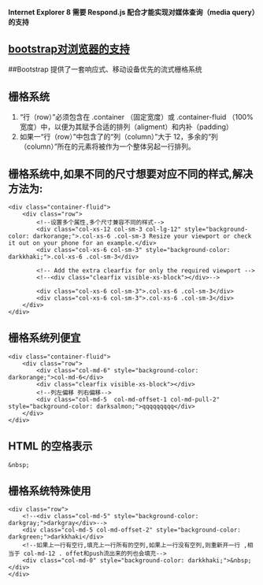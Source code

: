 #### Internet Explorer 8 需要 Respond.js 配合才能实现对媒体查询（media query）的支持
## [bootstrap对浏览器的支持](https://v3.bootcss.com/getting-started/#support-ie8-ie9)
##Bootstrap 提供了一套响应式、移动设备优先的流式栅格系统


## 栅格系统
1. “行（row）”必须包含在 .container （固定宽度）或 .container-fluid （100% 宽度）中，以便为其赋予合适的排列（aligment）和内补（padding）
2. 如果一“行（row）”中包含了的“列（column）”大于 12，多余的“列（column）”所在的元素将被作为一个整体另起一行排列。

## 栅格系统中,如果不同的尺寸想要对应不同的样式,解决方法为:
```
<div class="container-fluid">
	<div class="row">
		<!--设置多个属性,多个尺寸兼容不同的样式-->
		<div class="col-xs-12 col-sm-3 col-lg-12" style="background-color: darkorange;">.col-xs-6 .col-sm-3 Resize your viewport or check it out on your phone for an example.</div>
		<div class="col-xs-6 col-sm-3" style="background-color: darkkhaki;">.col-xs-6 .col-sm-3</div>

		<!-- Add the extra clearfix for only the required viewport -->
		<!--<div class="clearfix visible-xs-block"></div>-->

		<div class="col-xs-6 col-sm-3">.col-xs-6 .col-sm-3</div>
		<div class="col-xs-6 col-sm-3">.col-xs-6 .col-sm-3</div>
	</div>
</div>
```
## 栅格系统列便宜
```
<div class="container-fluid">
	<div class="row">		<div class="col-md-6" style="background-color: darkorange;">col-md-6</div>		<div class="clearfix visible-xs-block"></div>		<!--列左偏移 列右偏移-->		<div class="col-md-5  col-md-offset-1 col-md-pull-2" style="background-color: darksalmon;">qqqqqqqqq</div>	</div></div>
```
## HTML 的空格表示
```
&nbsp;
```
## 栅格系统特殊使用
```
<div class="row">
	<!--<div class="col-md-5" style="background-color: darkgray;">darkgray</div>-->	<div class="col-md-5 col-md-offset-2" style="background-color: darkgreen;">darkkhaki</div>	<!--如果上一行有空行,填充上一行所有的空列,如果上一行没有空列,则重新开一行 ,相当于 col-md-12 . offet和push流出来的列也会填充-->	<div class="col-md-0" style="background-color: darkkhaki;">&nbsp;</div></div>
```
